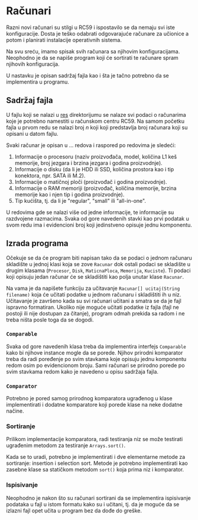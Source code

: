 # Računari

Razni novi računari su stilgi u RC59 i ispostavilo se da nemaju svi iste konfiguracije.
Dosta je teško odabrati odgovarajuće računare za učionice a potom i planirati instalacije operativnih sistema.

Na svu sreću, imamo spisak svih računara sa njihovim konfiguracijama.
Neophodno je da se napiše program koji će sortirati te računare spram njihovih konfiguracija.

U nastavku je opisan sadržaj fajla kao i šta je tačno potrebno da se implementira u programu.

## Sadržaj fajla

U fajlu koji se nalazi u [res](./res/) direktorijumu se nalaze svi podaci o računarima koje je potrebno namestiti u računskom centru RC59.
Na samom početku fajla u prvom redu se nalazi broj $n$ koji koji predstavlja broj računara koji su opisani u datom fajlu.

Svaki računar je opisan u ... redova i raspored po redovima je sledeći:

1. Informacije o procesoru (naziv proizvođača, model, količina L1 keš memorije, broj jezgara i brzina jezgara i godina proizvodnje).
2. Informacije o disku (da li je HDD ili SSD, količina prostora kao i tip konektora, npr. SATA ili M.2).
3. Informacije o matičnoj ploči (proizvođač i godina proizvodnje).
4. Informacije o RAM memoriji (proizvođač, količina memorije, brzina memorije kao i njen tip i godina proizvodnje).
5. Tip kućišta, tj. da li je "regular", "small" ili "all-in-one".

U redovima gde se nalazi više od jedne informacije, te informacije su razdvojene razmacima.
Svaka od gore navedenih stavki kao prvi podatak u svom redu ima i evidencioni broj koji jedinstveno opisuje jednu komponentu.

## Izrada programa

Očekuje se da će program biti napisan tako da se podaci o jednom računaru skladište u jednoj klasi koja se zove `Racunar` dok ostali podaci se skladište u drugim klasama (`Procesor`, `Disk`, `MaticnaPloca`, `Memorija`, `Kuciste`).
Ti podaci koji opisuju jedan računar će se skladištiti kao polja unutar klase `Racunar`.

Na vama je da napišete funkciju za učitavanje `Racunar[] ucitaj(String filename)` koja će učitati podatke u jednom računaru i skladištiti ih u niz.
Učitavanje je završeno kada su svi računari učitani a smatra se da je fajl ispravno formatiran.
Ukoliko nije moguće učitati podatke iz fajla (fajl ne postoji ili nije dostupan za čitanje), program odmah prekida sa radom i ne treba ništa posle toga da se dogodi.

### `Comparable`

Svaka od gore navedenih klasa treba da implementira interfejs `Comparable` kako bi njihove instance mogle da se porede.
Njihov prirodni komparator treba da radi poređenje po svim stavkama koje opisuju jednu komponentu redom osim po evidencionom broju.
Sami računari se prirodno porede po svim stavkama redom kako je navedeno u opisu sadržaja fajla.

### `Comparator`

Potrebno je pored samog prirodnog komparatora ugrađenog u klase implementirati i dodatne komparatore koji porede klase na neke dodatne načine.

### Sortiranje

Prilikom implementacije komparatora, radi testiranja niz se može testirati ugrađenim metodom za testiranje `Arrays.sort()`.

Kada se to uradi, potrebno je implementirati i dve elementarne metode za sortiranje: insertion i selection sort.
Metode je potrebno implementirati kao zasebne klase sa statičkom metodom `sort()` koja prima niz i komparator.

### Ispisivanje

Neophodno je nakon što su računari sortirani da se implementira ispisivanje podataka u fajl u istom formatu kako su i učitani, tj. da je moguće da se izlazni fajl opet učita u program bez da dođe do greške.

